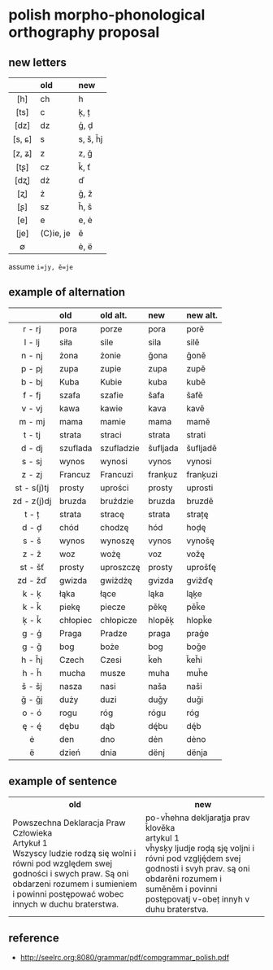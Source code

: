 # polish morpho-phonological orthography proposal

## new letters

|        | old       | new      |
| :----: | :-------- | :------- |
|  [h]   | ch        | h        |
|  [ts]  | c         | ķ, ț     |
|  [dz]  | dz        | ģ, ḑ     |
| [s, ɕ] | s         | s, š, ȟj |
| [z, ʑ] | z         | z, ǧ     |
|  [tʂ]  | cz        | ǩ, ť     |
|  [dʐ]  | dż        | ď        |
|  [ʐ]   | ż         | ǧ, ž     |
|  [ʂ]   | sz        | ȟ, š     |
|  [e]   | e         | e, ė     |
|  [je]  | (C)ie, je | ě        |
|   ∅    |           | ė, ë     |

assume `i=jy, ě=je`

## example of alternation

|             | old      | old alt.   | new      | new alt. |
| :---------: | :------- | :--------- | :------- | :------- |
|   r - rj    | pora     | porze      | pora     | porě     |
|   l - lj    | siła     | sile       | sila     | silě     |
|   n - nj    | żona     | żonie      | ǧona     | ǧoně     |
|   p - pj    | zupa     | zupie      | zupa     | zupě     |
|   b - bj    | Kuba     | Kubie      | kuba     | kubě     |
|   f - fj    | szafa    | szafie     | šafa     | šafě     |
|   v - vj    | kawa     | kawie      | kava     | kavě     |
|   m - mj    | mama     | mamie      | mama     | mamě     |
|   t - tj    | strata   | straci     | strata   | strati   |
|   d - dj    | szuflada | szufladzie | šufljada | šufljadě |
|   s - sj    | wynos    | wynosi     | vynos    | vynosi   |
|   z - zj    | Francuz  | Francuzi   | franķuz  | franķuzi |
| st - s(j)tj | prosty   | uprości    | prosty   | uprosti  |
| zd - z(j)dj | bruzda   | bruździe   | bruzda   | bruzdě   |
|    t - ț    | strata   | stracę     | strata   | strațę   |
|    d - ḑ    | chód     | chodzę     | hód      | hoḑę     |
|    s - š    | wynos    | wynoszę    | vynos    | vynošę   |
|    z - ž    | woz      | wożę       | voz      | vožę     |
|   st - šť   | prosty   | uproszczę  | prosty   | uprošťę  |
|   zd - žď   | gwizda   | gwiżdżę    | gvizda   | gvižďę   |
|    k - ķ    | łąka     | łące       | ląka     | ląķe     |
|    k - ǩ    | piekę    | piecze     | pěkę     | pěǩe     |
|    ķ - ǩ    | chłopiec | chłopicze  | hlopěķ   | hlopǩe   |
|    g - ģ    | Praga    | Pradze     | praga    | praģe    |
|    g - ǧ    | bog      | boże       | bog      | boǧe     |
|   h - ȟj    | Czech    | Czesi      | ǩeh      | ǩeȟi     |
|    h - ȟ    | mucha    | musze      | muha     | muȟe     |
|   š - šj    | nasza    | nasi       | naša     | naši     |
|   ǧ - ǧj    | duży     | duzi       | duǧy     | duǧi     |
|    o - ó    | rogu     | róg        | rógu     | róg      |
|    ę - ę́    | dębu     | dąb        | dę́bu     | dę́b      |
|      ė      | den      | dno        | dėn      | dėno     |
|      ë      | dzień    | dnia       | dënj     | dënja    |

## example of sentence

<table>
  <tr>
    <th>old</th>
    <th>new</th>
  </tr>
    <tr>
    <td>
      Powszechna Deklaracja Praw Człowieka
      <br>Artykuł 1
      <br>Wszyscy ludzie rodzą się wolni i równi pod względem swej godności i swych praw.
      Są oni obdarzeni rozumem i sumieniem i powinni postępować wobec innych w duchu braterstwa.
    </td>
    <td>
      po-vȟehna dekljarațja prav ǩlověka
      <br>artykul 1
      <br>vȟysķy ljudje roḑą sję voljni i róvni pod vzglję́dem svej godnosti i svyh prav.
      są oni obdarěni rozumem i suměněm i povinni postępovatj v-obeț innyh v duhu braterstva.
    </td>
  </tr>
</table>

## reference

- http://seelrc.org:8080/grammar/pdf/compgrammar_polish.pdf
